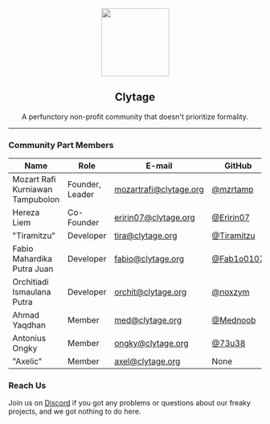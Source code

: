 <div align="center">
    <img src="https://api.clytage.org/assets/images/logo.png" width="135">
    <h2>Clytage</h2>
    <p>A perfunctory non-profit community that doesn't prioritize formality.</p>
</div>

<hr />

### Community Part Members
| Name                             | Role            | E-mail                 | GitHub                                     | Discord    |
|----------------------------------|-----------------|------------------------|--------------------------------------------|------------|
| Mozart Rafi Kurniawan Tampubolon | Founder, Leader | mozartrafi@clytage.org | [@mzrtamp](https://github.com/mzrtamp)     | mozartrafi |
| Hereza Liem                      | Co-Founder      | eririn07@clytage.org   | [@Eririn07](https://github.com/Eririn07)   | eririn07   |
| "Tiramitzu"                      | Developer       | tira@clytage.org       | [@Tiramitzu](https://github.com/Tiramitzu) | tiramitzu  |
| Fabio Mahardika Putra Juan       | Developer       | fabio@clytage.org      | [@Fab1o0107](https://github.com/Fab1o0107) | fab1o.fx   |
| Orchitiadi Ismaulana Putra       | Developer       | orchit@clytage.org     | [@noxzym](https://github.com/noxzym)       | noxzym     |
| Ahmad Yaqdhan                    | Member          | med@clytage.org        | [@Mednoob](https://github.com/Mednoob)     | mednoob    |
| Antonius Ongky                   | Member          | ongky@clytage.org      | [@73u38](https://github.com/73u38)         | chengxiao  |
| "Axelic"                         | Member          | axel@clytage.org       | None                                       | axelic     |

### Reach Us
<p>Join us on <a href="https://clytage.org/discord">Discord</a> if you got any problems or questions about our freaky projects, and we got nothing to do here.</p>
